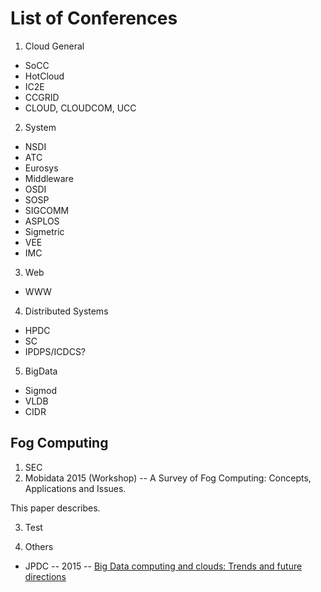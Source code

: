 # List of Conferences

1. Cloud General
  - SoCC
  - HotCloud
  - IC2E
  - CCGRID
  - CLOUD, CLOUDCOM, UCC
    
2. System
  - NSDI
  - ATC
  - Eurosys
  - Middleware
  - OSDI
  - SOSP
  - SIGCOMM
  - ASPLOS
  - Sigmetric
  - VEE
  - IMC
   
3. Web
  - WWW
  
4. Distributed Systems
  - HPDC
  - SC
  - IPDPS/ICDCS?
  
5. BigData
  - Sigmod
  - VLDB
  - CIDR

Fog Computing
------
1. SEC
2. Mobidata 2015 (Workshop) -- A Survey of Fog Computing: Concepts, Applications and Issues.

  This paper describes.

3. Test


 
 
99. Others
  - JPDC -- 2015 -- [Big Data computing and clouds: Trends and future directions](http://www.sciencedirect.com/science/article/pii/S0743731514001452)
 
